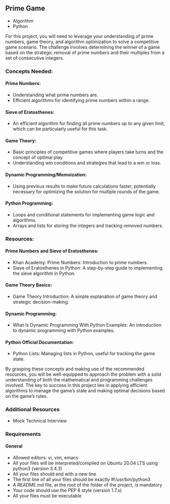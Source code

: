 ## Prime Game
- Algorithm
- Python

For this project, you will need to leverage your understanding of prime numbers, game theory, and algorithm optimization to solve a competitive game scenario. The challenge involves determining the winner of a game based on the strategic removal of prime numbers and their multiples from a set of consecutive integers.

### Concepts Needed:
#### Prime Numbers:
- Understanding what prime numbers are.
- Efficient algorithms for identifying prime numbers within a range.

#### Sieve of Eratosthenes:
- An efficient algorithm for finding all prime numbers up to any given limit, which can be particularly useful for this task.

#### Game Theory:
- Basic principles of competitive games where players take turns and the concept of optimal play.
- Understanding win conditions and strategies that lead to a win or loss.

#### Dynamic Programming/Memoization:
- Using previous results to make future calculations faster, potentially necessary for optimizing the solution for multiple rounds of the game.

#### Python Programming:
- Loops and conditional statements for implementing game logic and algorithms.
- Arrays and lists for storing the integers and tracking removed numbers.

### Resources:
#### Prime Numbers and Sieve of Eratosthenes:
- Khan Academy: Prime Numbers: Introduction to prime numbers.
- Sieve of Eratosthenes in Python: A step-by-step guide to implementing the sieve algorithm in Python.

#### Game Theory Basics:
- Game Theory Introduction: A simple explanation of game theory and strategic decision-making.

#### Dynamic Programming:
- What Is Dynamic Programming With Python Examples: An introduction to dynamic programming with Python examples.

#### Python Official Documentation:
- Python Lists: Managing lists in Python, useful for tracking the game state.

By grasping these concepts and making use of the recommended resources, you will be well-equipped to approach the problem with a solid understanding of both the mathematical and programming challenges involved. The key to success in this project lies in applying efficient algorithms to manage the game’s state and making optimal decisions based on the game’s rules.

### Additional Resources
- Mock Technical Interview

### Requirements
#### General
- Allowed editors: vi, vim, emacs
- All your files will be interpreted/compiled on Ubuntu 20.04 LTS using python3 (version 3.4.3)
- All your files should end with a new line
- The first line of all your files should be exactly #!/usr/bin/python3
- A README.md file, at the root of the folder of the project, is mandatory
- Your code should use the PEP 8 style (version 1.7.x)
- All your files must be executable
